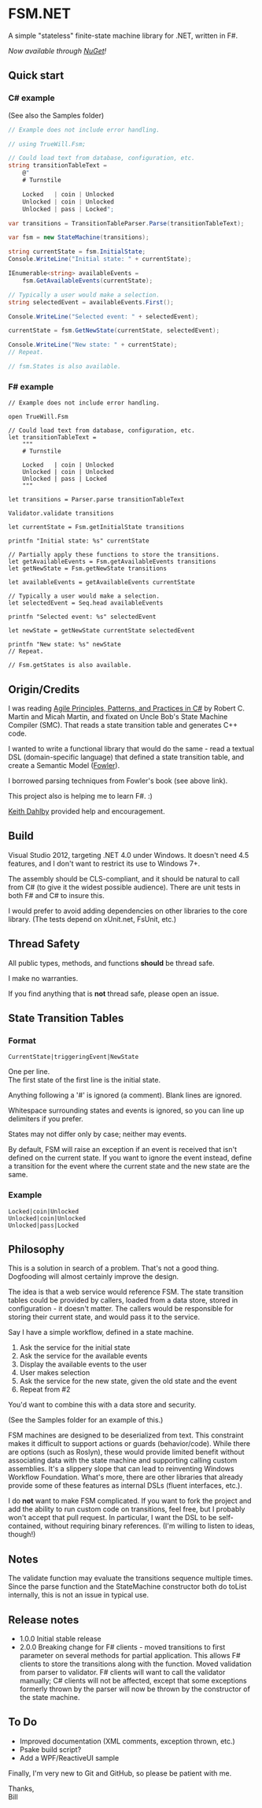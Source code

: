 FSM.NET
=======

A simple &quot;stateless&quot; finite-state machine library for .NET, written in F#.

*Now available through [NuGet](https://nuget.org/packages/FSM.NET/)!*

## Quick start

### C# example

(See also the Samples folder)

```C#
// Example does not include error handling.

// using TrueWill.Fsm;

// Could load text from database, configuration, etc.
string transitionTableText =
    @"
    # Turnstile

    Locked   | coin | Unlocked
    Unlocked | coin | Unlocked
    Unlocked | pass | Locked";

var transitions = TransitionTableParser.Parse(transitionTableText);

var fsm = new StateMachine(transitions);

string currentState = fsm.InitialState;
Console.WriteLine("Initial state: " + currentState);

IEnumerable<string> availableEvents =
    fsm.GetAvailableEvents(currentState);

// Typically a user would make a selection.
string selectedEvent = availableEvents.First();

Console.WriteLine("Selected event: " + selectedEvent);

currentState = fsm.GetNewState(currentState, selectedEvent);

Console.WriteLine("New state: " + currentState);
// Repeat.

// fsm.States is also available.
```

### F# example
```F#
// Example does not include error handling.

open TrueWill.Fsm

// Could load text from database, configuration, etc.
let transitionTableText =
    """
    # Turnstile

    Locked   | coin | Unlocked
    Unlocked | coin | Unlocked
    Unlocked | pass | Locked
    """

let transitions = Parser.parse transitionTableText

Validator.validate transitions

let currentState = Fsm.getInitialState transitions

printfn "Initial state: %s" currentState

// Partially apply these functions to store the transitions.
let getAvailableEvents = Fsm.getAvailableEvents transitions
let getNewState = Fsm.getNewState transitions

let availableEvents = getAvailableEvents currentState

// Typically a user would make a selection.
let selectedEvent = Seq.head availableEvents

printfn "Selected event: %s" selectedEvent

let newState = getNewState currentState selectedEvent

printfn "New state: %s" newState
// Repeat.

// Fsm.getStates is also available.
```

## Origin/Credits

I was reading
[Agile Principles, Patterns, and Practices in C#](http://www.amazon.com/Agile-Principles-Patterns-Practices-C/dp/0131857258)
by Robert C. Martin and Micah Martin, and fixated on Uncle Bob's
State Machine Compiler (SMC). That reads a state transition table and
generates C++ code.

I wanted to write a functional library that would do the same - read
a textual DSL (domain-specific language) that defined a state transition table,
and create a Semantic Model ([Fowler](http://martinfowler.com/books/dsl.html)).

I borrowed parsing techniques from Fowler's book (see above link).

This project also is helping me to learn F#. :) 

[Keith Dahlby](https://twitter.com/dahlbyk) provided help and encouragement.

## Build

Visual Studio 2012, targeting .NET 4.0 under Windows. It doesn't need 4.5
features, and I don't want to restrict its use to Windows 7+.

The assembly should be CLS-compliant, and it should be natural to call from
C# (to give it the widest possible audience). There are unit tests in both
F# and C# to insure this.

I would prefer to avoid adding dependencies on other libraries to the core
library. (The tests depend on xUnit.net, FsUnit, etc.)

## Thread Safety

All public types, methods, and functions **should** be thread safe.

I make no warranties.

If you find anything that is **not** thread safe, please open an issue.

## State Transition Tables

### Format

    CurrentState|triggeringEvent|NewState

One per line.  
The first state of the first line is the initial state.

Anything following a '#' is ignored (a comment).
Blank lines are ignored.

Whitespace surrounding states and events is ignored, so you can line up
delimiters if you prefer.

States may not differ only by case; neither may events.

By default, FSM will raise an exception if an event is received that
isn't defined on the current state. If you want to ignore the event
instead, define a transition for the event where the current state and
the new state are the same.

### Example

    Locked|coin|Unlocked
    Unlocked|coin|Unlocked
    Unlocked|pass|Locked

## Philosophy

This is a solution in search of a problem. That's not a good thing.
Dogfooding will almost certainly improve the design.

The idea is that a web service would reference FSM. The state transition
tables could be provided by callers, loaded from a data store, stored in
configuration - it doesn't matter. The callers would be responsible for
storing their current state, and would pass it to the service.

Say I have a simple workflow, defined in a state machine.

1. Ask the service for the initial state
2. Ask the service for the available events
3. Display the available events to the user
4. User makes selection
5. Ask the service for the new state, given the old state and the event
6. Repeat from #2

You'd want to combine this with a data store and security.

(See the Samples folder for an example of this.)

FSM machines are designed to be deserialized from text. This constraint
makes it difficult to support actions or guards (behavior/code). While
there are options (such as Roslyn), these would provide limited benefit
without associating data with the state machine and supporting calling
custom assemblies. It's a slippery slope that can lead to reinventing
Windows Workflow Foundation. What's more, there are other libraries that
already provide some of these features as internal DSLs (fluent
interfaces, etc.).

I do **not** want to make FSM complicated. If you want to fork the project
and add the ability to run custom code on transitions, feel free, but I
probably won't accept that pull request. In particular, I want the DSL to
be self-contained, without requiring binary references. (I'm willing to
listen to ideas, though!)

## Notes

The validate function may evaluate the transitions sequence multiple times.
Since the parse function and the StateMachine constructor both do toList
internally, this is not an issue in typical use.

## Release notes

+ 1.0.0 Initial stable release
+ 2.0.0 Breaking change for F# clients - moved transitions to first
parameter on several methods for partial application. This allows F#
clients to store the transitions along with the function. Moved
validation from parser to validator. F# clients will want to call the
validator manually; C# clients will not be affected, except that
some exceptions formerly thrown by the parser will now be thrown by the
constructor of the state machine.

## To Do

+ Improved documentation (XML comments, exception thrown, etc.)
+ Psake build script?
+ Add a WPF/ReactiveUI sample

Finally, I'm very new to Git and GitHub, so please be patient with me.

Thanks,  
Bill
